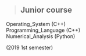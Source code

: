 > ## Junior course

Operating_System (C\++)<br>
Programming_Language (C++)<br>
Numerical_Analysis (Python)

(2019 1st semester)
